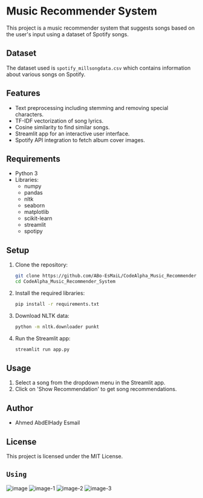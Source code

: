 # Music Recommender System

This project is a music recommender system that suggests songs based on the user's input using a dataset of Spotify songs.

## Dataset

The dataset used is `spotify_millsongdata.csv` which contains information about various songs on Spotify.

## Features

- Text preprocessing including stemming and removing special characters.
- TF-IDF vectorization of song lyrics.
- Cosine similarity to find similar songs.
- Streamlit app for an interactive user interface.
- Spotify API integration to fetch album cover images.

## Requirements

- Python 3
- Libraries:
  - numpy
  - pandas
  - nltk
  - seaborn
  - matplotlib
  - scikit-learn
  - streamlit
  - spotipy

## Setup

1. Clone the repository:
    ```sh
    git clone https://github.com/ABo-EsMaiL/CodeAlpha_Music_Recommender_System.git
    cd CodeAlpha_Music_Recommender_System
    ```

2. Install the required libraries:
    ```sh
    pip install -r requirements.txt
    ```

3. Download NLTK data:
    ```sh
    python -m nltk.downloader punkt
    ```

4. Run the Streamlit app:
    ```sh
    streamlit run app.py
    ```

## Usage

1. Select a song from the dropdown menu in the Streamlit app.
2. Click on 'Show Recommendation' to get song recommendations.

## Author

- Ahmed AbdElHady Esmail

## License

This project is licensed under the MIT License.

## **`Using`**

![image](https://github.com/user-attachments/assets/33ee244d-498e-46b4-b65f-7b764b30bc99)
![image-1](https://github.com/user-attachments/assets/35813b66-1714-42c6-9da4-ee37b630f1ae)
![image-2](https://github.com/user-attachments/assets/bed25f42-4b72-4a44-8426-df70b62f7889)
![image-3](https://github.com/user-attachments/assets/25a0d54d-5767-459f-8766-f2a8e49539b2)
